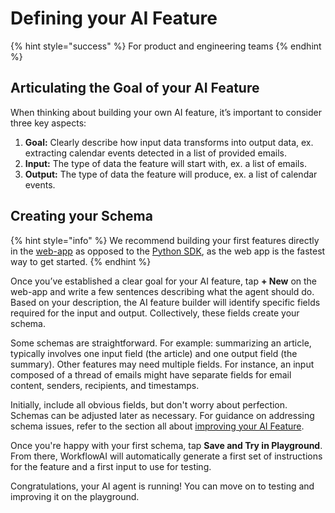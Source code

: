 # Defining your AI Feature
{% hint style="success" %}
For product and engineering teams
{% endhint %}

## Articulating the Goal of your AI Feature 

When thinking about building your own AI feature, it’s important to consider three key aspects:
1. **Goal:** Clearly describe how input data transforms into output data, ex. extracting calendar events detected in a list of provided emails.
2. **Input:** The type of data the feature will start with, ex. a list of emails.
3. **Output:** The type of data the feature will produce, ex. a list of calendar events.


## Creating your Schema

{% hint style="info" %}
We recommend building your first features directly in the [web-app](https://workflowai.com/) as opposed to the [Python SDK](../sdk/python/get-started.md), as the web app is the fastest way to get started.
{% endhint %}

Once you’ve established a clear goal for your AI feature, tap **+ New** on the web-app and write a few sentences describing what the agent should do. Based on your description, the AI feature builder will identify specific fields required for the input and output. Collectively, these fields create your schema. 

Some schemas are straightforward. For example: summarizing an article, typically involves one input field (the article) and one output field (the summary). Other features may need multiple fields. For instance, an input composed of a thread of emails might have separate fields for email content, senders, recipients, and timestamps.

Initially, include all obvious fields, but don't worry about perfection. Schemas can be adjusted later as necessary. For guidance on addressing schema issues, refer to the section all about [improving your AI Feature](improving-your-ai-feature.md).

Once you're happy with your first schema, tap **Save and Try in Playground**. From there, WorkflowAI will automatically generate a first set of instructions for the feature and a first input to use for testing.

Congratulations, your AI agent is running! You can move on to testing and improving it on the playground.
